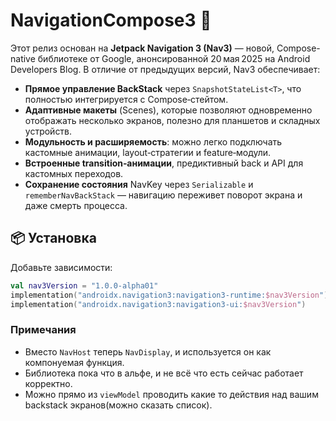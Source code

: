 # NavigationCompose3 🚀

Этот релиз основан на **Jetpack Navigation 3 (Nav3)** — новой, Compose-native библиотеке от Google, анонсированной 20 мая 2025 на Android Developers Blog. В отличие от предыдущих версий, Nav3 обеспечивает:

- **Прямое управление BackStack** через `SnapshotStateList<T>`, что полностью интегрируется с Compose‑стейтом.
- **Адаптивные макеты** (Scenes), которые позволяют одновременно отображать несколько экранов, полезно для планшетов и складных устройств.
- **Модульность и расширяемость**: можно легко подключать кастомные анимации, layout‑стратегии и feature‑модули.
- **Встроенные transition‑анимации**, предиктивный back и API для кастомных переходов.
- **Сохранение состояния** NavKey через `Serializable` и `rememberNavBackStack` — навигацию переживет поворот экрана и даже смерть процесса.

## 📦 Установка

Добавьте зависимости:

```kotlin
val nav3Version = "1.0.0-alpha01"
implementation("androidx.navigation3:navigation3-runtime:$nav3Version")
implementation("androidx.navigation3:navigation3-ui:$nav3Version")
```
### Примечания
- Вместо ```NavHost``` теперь ```NavDisplay```, и используется он как компонуемая функция.
- Библиотека пока что в альфе, и не всё что есть сейчас работает корректно.
- Можно прямо из ```viewModel``` проводить какие то действия над вашим backstack экранов(можно сказать список).
